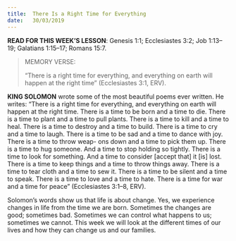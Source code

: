 ```yaml
---
title:  There Is a Right Time for Everything
date:   30/03/2019
---
```


**READ FOR THIS WEEK’S LESSON**: Genesis 1:1; Ecclesiastes 3:2; Job 1:13–19; Galatians 1:15–17; Romans 15:7.

><p>MEMORY VERSE:</p>
>“There is a right time for everything, and everything on earth will happen at the right time” (Ecclesiastes 3:1, ERV).

**KING SOLOMON** wrote some of the most beautiful poems ever written. He writes: “There is a right time for everything, and everything on earth will happen at the right time. There is a time to be born and a time to die. There is a time to plant and a time to pull plants. There is a time to kill and a time to heal. There is a time to destroy and a time to build. There is a time to cry and a time to laugh. There is a time to be sad and a time to dance with joy. There is a time to throw weap- ons down and a time to pick them up. There is a time to hug someone. And a time to stop holding so tightly. There is a time to look for something. And a time to consider [accept that] it [is] lost. There is a time to keep things and a time to throw things away. There is a time to tear cloth and a time to sew it. There is a time to be silent and a time to speak. There is a time to love and a time to hate. There is a time for war and a time for peace” (Ecclesiastes 3:1–8, ERV).

Solomon’s words show us that life is about change. Yes, we experience changes in life from the time we are born. Sometimes the changes are good; sometimes bad. Sometimes we can control what happens to us; sometimes we cannot. This week we will look at the different times of our lives and how they can change us and our families.